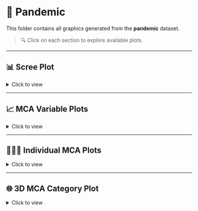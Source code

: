 # 📂 Pandemic

This folder contains all graphics generated from the **pandemic** dataset.

> 🔍 Click on each section to explore available plots.

---

## 📊 Scree Plot

<details>
<summary>Click to view</summary>

- [`Screeplot.pandemic.pdf`](./Screeplot.pandemic.pdf)

</details>

---

## 📈 MCA Variable Plots

<details>
<summary>Click to view</summary>

- [`variables.MCA.pandemic.pdf`](./variables.MCA.pandemic.pdf) – MCA biplot of variables (2D)  
- [`categorias.MCA.pandemic.pdf`](./categorias.MCA.pandemic.pdf) – MCA category plot  
- [`categorias.MCA.pandemic.quadrant.pdf`](./categorias.MCA.pandemic.quadrant.pdf) – MCA category plot with quadrant shading

</details>

---

## 🧑‍🤝‍🧑 Individual MCA Plots

<details>
<summary>Click to view</summary>

- [`individuals.pandemic.pdf`](./individuals.pandemic.pdf) – 2D MCA plot of individual records colored by type of violence  
- [🌐 `individuals_3D.html`](https://mariaanagonzalez.github.io/MCA.Violence.Colombia/pandemic/individuals_3D.html) – Interactive 3D MCA of individuals (HTML via GitHub Pages)

</details>

---

## 🌐 3D MCA Category Plot

<details>
<summary>Click to view</summary>

- [`categories_3D.html`](https://mariaanagonzalez.github.io/MCA.Violence.Colombia/pandemic/categories_3D.html) – Interactive 3D category plot with quadrants (HTML)

</details>

